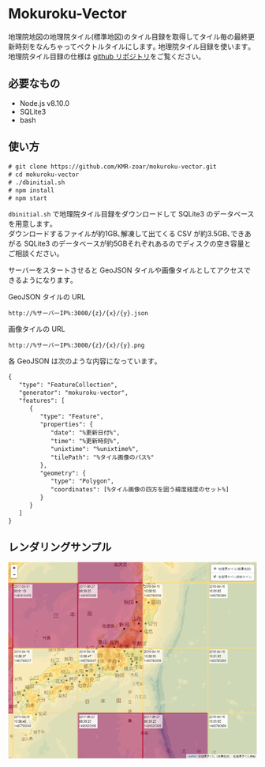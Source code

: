 # Mokuroku-Vector

地理院地図の地理院タイル(標準地図)のタイル目録を取得してタイル毎の最終更新時刻をなんちゃってベクトルタイルにします｡
地理院タイル目録を使います｡地理院タイル目録の仕様は [github リポジトリ](https://github.com/gsi-cyberjapan/mokuroku-spec)をご覧ください｡

## 必要なもの

+ Node.js v8.10.0
+ SQLite3
+ bash

## 使い方

```
# git clone https://github.com/KMR-zoar/mokuroku-vector.git
# cd mokuroku-vector
# ./dbinitial.sh
# npm install
# npm start
```

`dbinitial.sh` で地理院タイル目録をダウンロードして SQLite3 のデータベースを用意します｡  
ダウンロードするファイルが約1GB､解凍して出てくる CSV が約3.5GB､できあがる SQLite3 のデータベースが約5GBそれぞれあるのでディスクの空き容量とご相談ください｡

サーバーをスタートさせると GeoJSON タイルや画像タイルとしてアクセスできるようになります｡

GeoJSON タイルの URL

```
http://%サーバーIP%:3000/{z}/{x}/{y}.json
```

画像タイルの URL

```
http://%サーバーIP%:3000/{z}/{x}/{y}.png
```

各 GeoJSON は次のような内容になっています｡

```
{
   "type": "FeatureCollection",
   "generator": "mokuroku-vector",
   "features": [
      {
         "type": "Feature",
         "properties": {
            "date": "%更新日付%",
            "time": "%更新時刻%",
            "unixtime": "%unixtime%",
            "tilePath": "%タイル画像のパス%"
         },
         "geometry": {
            "type": "Polygon",
            "coordinates": [%タイル画像の四方を囲う緯度経度のセット%]
         }
      }
   ]
}
```

## レンダリングサンプル

![タイルレンダリングサンプル](tilesample.png)

